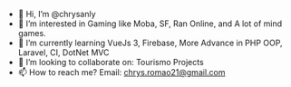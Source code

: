 - 👋 Hi, I’m @chrysanly
- 👀 I’m interested in Gaming like Moba, SF, Ran Online, and A lot of mind games.
- 🌱 I’m currently learning
  VueJs 3, Firebase, More Advance in PHP OOP, Laravel, CI, DotNet MVC
- 💞️ I’m looking to collaborate on:
  Tourismo Projects
- 📫 How to reach me?
  Email: chrys.romao21@gmail.com

<!---
chrysanly/chrysanly is a ✨ special ✨ repository because its `README.md` (this file) appears on your GitHub profile.
You can click the Preview link to take a look at your changes.
--->
